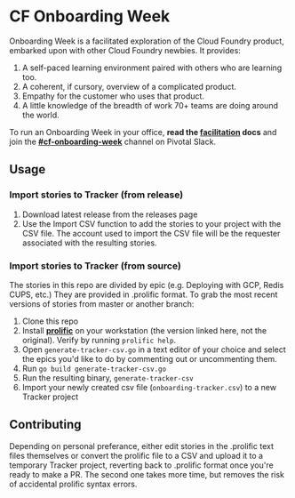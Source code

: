 # CF Onboarding Week

Onboarding Week is a facilitated exploration of the Cloud Foundry product, embarked upon with other Cloud Foundry newbies. It provides:

1. A self-paced learning environment paired with others who are learning too.
1. A coherent, if cursory, overview of a complicated product.
1. Empathy for the customer who uses that product.
1. A little knowledge of the breadth of work 70+ teams are doing around the world.

To run an Onboarding Week in your office, **read the [facilitation](FACILITATING.md) docs** and join the **[#cf-onboarding-week](https://pivotal.slack.com/messages/cf-onboarding-week/)** channel on Pivotal Slack.

## Usage
### Import stories to Tracker (from release)
1. Download latest release from the releases page
1. Use the Import CSV function to add the stories to your project with the CSV file. The account used to import the CSV file will be the requester associated with the resulting stories.

### Import stories to Tracker (from source)
The stories in this repo are divided by epic (e.g. Deploying with GCP, Redis CUPS, etc.) They are provided in .prolific format. To grab the most recent versions of stories from master or another branch:

1. Clone this repo
1. Install **[prolific](https://github.com/dgodd/prolific)** on your workstation (the version linked here, not the original). Verify by running `prolific help`.
1. Open `generate-tracker-csv.go` in a text editor of your choice and select the epics you'd like to do by commenting out or uncommenting them.
1. Run `go build generate-tracker-csv.go`
1. Run the resulting binary, `generate-tracker-csv`
1. Import your newly created csv file (`onboarding-tracker.csv`) to a new Tracker project

## Contributing
Depending on personal preferance, either edit stories in the .prolific text files themselves or convert the prolific file to a CSV and upload it to a temporary Tracker project, reverting back to .prolific format once you're ready to make a PR. The second one takes more time, but removes the risk of accidental prolific syntax errors.
